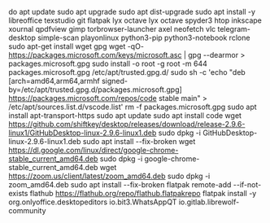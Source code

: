 do apt update
sudo apt upgrade
sudo apt dist-upgrade
sudo apt install -y libreoffice texstudio git flatpak lyx octave lyx octave spyder3 htop inkscape xournal qpdfview gimp torbrowser-launcher axel neofetch vlc telegram-desktop simple-scan playonlinux python3-pip python3-notebook rclone
sudo apt-get install wget gpg
wget -qO- https://packages.microsoft.com/keys/microsoft.asc | gpg --dearmor > packages.microsoft.gpg
sudo install -o root -g root -m 644 packages.microsoft.gpg /etc/apt/trusted.gpg.d/
sudo sh -c 'echo "deb [arch=amd64,arm64,armhf signed-by=/etc/apt/trusted.gpg.d/packages.microsoft.gpg] https://packages.microsoft.com/repos/code stable main" > /etc/apt/sources.list.d/vscode.list'
rm -f packages.microsoft.gpg
sudo apt install apt-transport-https
sudo apt update
sudo apt install code
wget https://github.com/shiftkey/desktop/releases/download/release-2.9.6-linux1/GitHubDesktop-linux-2.9.6-linux1.deb
sudo dpkg -i GitHubDesktop-linux-2.9.6-linux1.deb
sudo apt install --fix-broken
wget https://dl.google.com/linux/direct/google-chrome-stable_current_amd64.deb
sudo dpkg -i google-chrome-stable_current_amd64.deb
wget https://zoom.us/client/latest/zoom_amd64.deb
sudo dpkg -i zoom_amd64.deb
sudo apt install --fix-broken
flatpak remote-add --if-not-exists flathub https://flathub.org/repo/flathub.flatpakrepo
flatpak install -y org.onlyoffice.desktopeditors io.bit3.WhatsAppQT io.gitlab.librewolf-community
